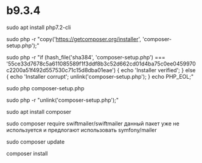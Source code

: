 # b9.3.4
sudo apt install php7.2-cli

sudo php -r "copy('https://getcomposer.org/installer', 'composer-setup.php');"

sudo php -r "if (hash_file('sha384', 'composer-setup.php') === '55ce33d7678c5a611085589f1f3ddf8b3c52d662cd01d4ba75c0ee0459970c2200a51f492d557530c71c15d8dba01eae') { echo 'Installer verified'; } else { echo 'Installer corrupt'; unlink('composer-setup.php'); } echo PHP_EOL;"

sudo php composer-setup.php

sudo php -r "unlink('composer-setup.php');"

sudo apt install composer

sudo composer require swiftmailer/swiftmailer данный пакет уже не используется и предлогают использовать symfony/mailer

sudo composer update



composer install
